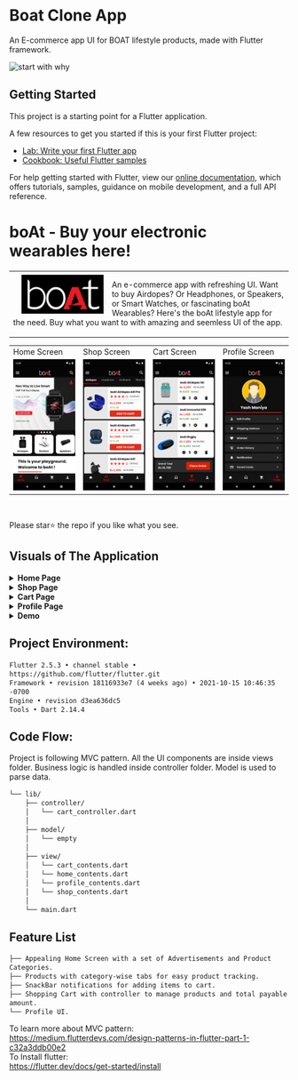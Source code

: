 # Boat Clone App 
An E-commerce app UI for BOAT lifestyle products, made with Flutter framework.

![start with why](https://img.shields.io/badge/status-in%20progress-yellow.svg?style=flat)

## Getting Started

This project is a starting point for a Flutter application.

A few resources to get you started if this is your first Flutter project:

- [Lab: Write your first Flutter app](https://flutter.dev/docs/get-started/codelab)
- [Cookbook: Useful Flutter samples](https://flutter.dev/docs/cookbook)

For help getting started with Flutter, view our
[online documentation](https://flutter.dev/docs), which offers tutorials,
samples, guidance on mobile development, and a full API reference.


# boAt - Buy your electronic wearables here!
<table>
  <tr>
    <td>
      <img src="assets/logo.png" height=70 align="left", style="margin:5px 15px"> 
    <p>An e-commerce app with refreshing UI. Want to buy Airdopes? Or Headphones, or Speakers, or Smart Watches, or fascinating boAt Wearables? Here's the boAt lifestyle app for the need. Buy what you want to with amazing and seemless UI of the app.
      </p>
    </td>
  </tr>
</table>
<table>
  <tr>
     <td>Home Screen</td>
     <td>Shop Screen</td>
     <td>Cart Screen</td>
     <td>Profile Screen</td>
  </tr>
  <tr>
    <td><img src="./assets/screenshots/home/ads/home_ad1.png" width=200 ></td>
    <td><img src="./assets/screenshots/shop/airdopes.png" width=200 ></td>
    <td><img src="./assets/screenshots/cart/cart.png" width=200 ></td>
    <td><img src="./assets/screenshots/profile/profile.png" width=200 ></td>
  </tr>
 </table>

<br>

Please star⭐ the repo if you like what you see.
<br>


## **Visuals of The Application**

<!-- ----------------------------------- Home Page ---------------------------------- -->

<details>
  <summary> <b>Home Page</b></summary><br/>
  <table>
  <tr>
     <td>Advertisement 2</td>
     <td>Advertisement 3</td>
     <td>Advertisement 4</td>
     <td>Advertisement 5</td>
  </tr>
  <tr>
     <td><img src="./assets/screenshots/home/ads/home_ad2.png" width=200 ></td>
     <td><img src="./assets/screenshots/home/ads/home_ad3.png" width=200 ></td>
     <td><img src="./assets/screenshots/home/ads/home_ad4.png" width=200 ></td>
     <td><img src="./assets/screenshots/home/ads/home_ad5.png" width=200 ></td>
  </tr>
  <tr>
     <td>boAt-Head Kiara</td>
     <td>boAt-Head Kartik</td>
     <td>boAt-Head Rashmika</td>
     <td>boAt-Head KL Rahul</td>
  </tr>
  <tr>
    <td><img src="./assets/screenshots/home/boatheads/boathead1.png" width=200 ></td>
    <td><img src="./assets/screenshots/home/boatheads/boathead2.png" width=200 ></td>
    <td><img src="./assets/screenshots/home/boatheads/boathead3.png" width=200 ></td>
    <td><img src="./assets/screenshots/home/boatheads/boathead4.png" width=200 ></td>
  </tr>
  <tr>
     <td>Empty Search Bar</td>
     <td>Search Text</td>
     <td>Drawer</td>
     <td>Home Page End</td>
  </tr>
  <tr>
     <td><img src="./assets/screenshots/search_bar/search_bar.png" width=200 ></td>
     <td><img src="./assets/screenshots/search_bar/search_on.png" width=200 ></td>
     <td><img src="./assets/screenshots/drawer/drawer.png" width=200 ></td>
     <td><img src="./assets/screenshots/home/home_end.png" width=200 ></td>
  </tr>
  </table>
</details>

<!-- ------------------------------- Shop Page ------------------------------------ -->

<details>
  <summary> <b>Shop Page</b></summary><br/>
  <table>
  <tr>
     <td>Airdopes Tab</td>
     <td>Headphones Tab</td>
     <td>Neckbands Tab</td>
     <td>Wired Tab</td>
  </tr>
  <tr>
     <td><img src="./assets/screenshots/shop/airdopes.png" width=200 ></td>
     <td><img src="./assets/screenshots/shop/headphones.png" width=200 ></td>
     <td><img src="./assets/screenshots/shop/neckbands.png" width=200 ></td>
     <td><img src="./assets/screenshots/shop/wired.png" width=200 ></td>
  </tr>
  </table>
  <table>
  <tr>
     <td>Speakers Tab</td>
     <td>Smartwatches Tab</td>
     <td>SnackBar Message</td>
  </tr>
  <tr>
    <td><img src="./assets/screenshots/shop/speakers.png" width=200 ></td>
    <td><img src="./assets/screenshots/shop/smartwatches.png" width=200 ></td>
    <td><img src="./assets/screenshots/shop/snackbar.png" width=200 ></td>
  </tr>
  </table>
</details>

<!-- ------------------------------- Cart Page ------------------------------------ -->


<details>
  <summary> <b>Cart Page</b></summary><br/>
  <table>
  <tr>
     <td>Empty Cart</td>
     <td>Filled Cart</td>
  </tr>
  <tr>
     <td><img src="./assets/screenshots/cart/empty_cart.png" width=200 ></td>
     <td><img src="./assets/screenshots/cart/cart.png" width=200 ></td>
  </tr>
  </table>
</details>

<!-- ------------------------------- Profile Page ------------------------------------ -->

<details>
  <summary> <b>Profile Page</b></summary><br/>
  <table>
  <tr>
     <td>Profile</td>
  </tr>
  <tr>
     <td><img src="./assets/screenshots/profile/profile.png" width=200 ></td>
  </tr>
  </table>
</details>

<!-- ---------------------------------- Demo ---------------------------------------- -->


<details>
  <summary> <b>Demo</b></summary><br/>
  <table>
  <tr>
     <td>Home Demo</td>
     <td>Tab bar Demo</td>
     <td>Snackbar Demo</td>
     <td>Cart Demo</td>
  </tr>
  <tr>
    <td><img src="./assets/screenshots/demo_gifs/home.gif" width=200 ></td>
    <td><img src="./assets/screenshots/demo_gifs/tabBar.gif" width=200 ></td>
    <td><img src="./assets/screenshots/demo_gifs/snackbar.gif" width=200 ></td>
    <td><img src="./assets/screenshots/demo_gifs/cart.gif" width=200 ></td>
  </tr>
  </table>
</details>

 <!-- -------------------------------------------------------------------------- -->
 

## Project Environment:
```
Flutter 2.5.3 • channel stable • https://github.com/flutter/flutter.git
Framework • revision 18116933e7 (4 weeks ago) • 2021-10-15 10:46:35 -0700
Engine • revision d3ea636dc5
Tools • Dart 2.14.4
```

## Code Flow:
Project is following MVC pattern. All the UI components are inside views folder. Business logic is handled inside controller folder. Model is used to parse data.

```
└── lib/
    ├── controller/
    │   └── cart_controller.dart
    │
    ├── model/
    │   └── empty
    │
    ├── view/
    │   └── cart_contents.dart
    │   └── home_contents.dart
    │   └── profile_contents.dart
    │   └── shop_contents.dart
    │
    └── main.dart
```

## Feature List
```
├── Appealing Home Screen with a set of Advertisements and Product Categories.
├── Products with category-wise tabs for easy product tracking.
├── SnackBar notifications for adding items to cart.
├── Shopping Cart with controller to manage products and total payable amount.
└── Profile UI.
```

To learn more about MVC pattern:<br>
https://medium.flutterdevs.com/design-patterns-in-flutter-part-1-c32a3ddb00e2<br>
To Install flutter:<br>
https://flutter.dev/docs/get-started/install